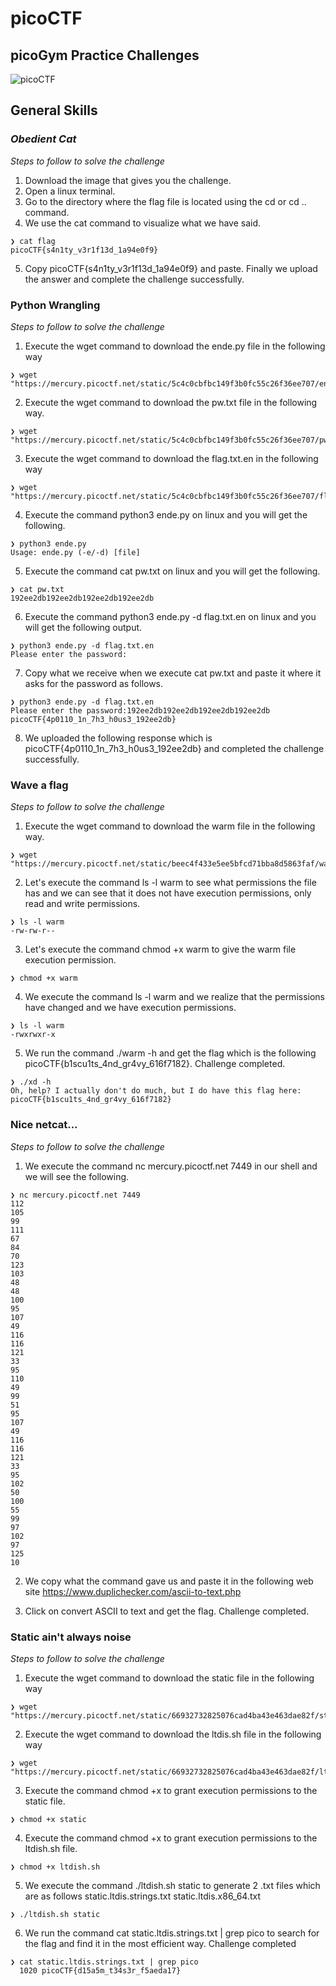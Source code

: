 # **picoCTF**

## **picoGym Practice Challenges**

![picoCTF](https://pbcdn1.podbean.com/imglogo/ep-logo/pbblog8987066/picoCTF_300x300.png "picoCTF")

## **General Skills** 

### *Obedient Cat*

*Steps to follow to solve the challenge*

1. Download the image that gives you the challenge.
2. Open a linux terminal.
3. Go to the directory where the flag file is located using the cd or cd .. command.
4. We use the cat command to visualize what we have said.

```
❯ cat flag
picoCTF{s4n1ty_v3r1f13d_1a94e0f9}
```
5. Copy picoCTF{s4n1ty_v3r1f13d_1a94e0f9} and paste. Finally we upload the answer and complete the challenge successfully.

### Python Wrangling

*Steps to follow to solve the challenge*

1. Execute the wget command to download the ende.py file in the following way
```
❯ wget "https://mercury.picoctf.net/static/5c4c0cbfbc149f3b0fc55c26f36ee707/ende.py" 
```
2. Execute the wget command to download the pw.txt file in the following way.
```
❯ wget "https://mercury.picoctf.net/static/5c4c0cbfbc149f3b0fc55c26f36ee707/pw.txt" 
```
3. Execute the wget command to download the flag.txt.en in the following way
```
❯ wget "https://mercury.picoctf.net/static/5c4c0cbfbc149f3b0fc55c26f36ee707/flag.txt.en" 
```
4. Execute the command python3 ende.py on linux and you will get the following.
```
❯ python3 ende.py
Usage: ende.py (-e/-d) [file]
```
5. Execute the command cat pw.txt on linux and you will get the following.

```
❯ cat pw.txt
192ee2db192ee2db192ee2db192ee2db
```

6. Execute the command python3 ende.py -d flag.txt.en on linux and you will get the following output.

```
❯ python3 ende.py -d flag.txt.en
Please enter the password:
```

7. Copy what we receive when we execute cat pw.txt and paste it where it asks for the password as follows.
```
❯ python3 ende.py -d flag.txt.en
Please enter the password:192ee2db192ee2db192ee2db192ee2db
picoCTF{4p0110_1n_7h3_h0us3_192ee2db}
```
8. We uploaded the following response which is picoCTF{4p0110_1n_7h3_h0us3_192ee2db} and completed the challenge successfully.

### Wave a flag

*Steps to follow to solve the challenge*

1. Execute the wget command to download the warm file in the following way.

```
❯ wget "https://mercury.picoctf.net/static/beec4f433e5ee5bfcd71bba8d5863faf/warm"
```

2. Let's execute the command ls -l warm to see what permissions the file has and we can see that it does not have execution permissions, only read and write permissions.

```
❯ ls -l warm
-rw-rw-r--
```

3. Let's execute the command chmod +x warm to give the warm file execution permission.

```
❯ chmod +x warm
```

4. We execute the command ls -l warm and we realize that the permissions have changed and we have execution permissions.

```
❯ ls -l warm
-rwxrwxr-x
```

5. We run the command ./warm -h and get the flag which is the following picoCTF{b1scu1ts_4nd_gr4vy_616f7182}. Challenge completed.
```
❯ ./xd -h
Oh, help? I actually don't do much, but I do have this flag here: picoCTF{b1scu1ts_4nd_gr4vy_616f7182}

```

### Nice netcat...

*Steps to follow to solve the challenge*

1. We execute the command nc mercury.picoctf.net 7449 in our shell and we will see the following.

```
❯ nc mercury.picoctf.net 7449
112 
105 
99 
111 
67 
84 
70 
123 
103 
48 
48 
100 
95 
107 
49 
116 
116 
121 
33 
95 
110 
49 
99 
51 
95 
107 
49 
116 
116 
121 
33 
95 
102 
50 
100 
55 
99 
97 
102 
97 
125 
10 
```

2. We copy what the command gave us and paste it in the following web site https://www.duplichecker.com/ascii-to-text.php

3. Click on convert ASCII to text and get the flag. Challenge completed.

### Static ain't always noise

*Steps to follow to solve the challenge*

1. Execute the wget command to download the static file in the following way

```
❯ wget "https://mercury.picoctf.net/static/66932732825076cad4ba43e463dae82f/static" 
```

2. Execute the wget command to download the  ltdis.sh file in the following way

```
❯ wget "https://mercury.picoctf.net/static/66932732825076cad4ba43e463dae82f/ltdis.sh" 
```

3. Execute the command chmod +x to grant execution permissions to the static file.

```
❯ chmod +x static
```

4. Execute the command chmod +x to grant execution permissions to the ltdish.sh file.

```
❯ chmod +x ltdish.sh
```

5. We execute the command ./ltdish.sh static to generate 2 .txt files which are as follows static.ltdis.strings.txt static.ltdis.x86_64.txt 

```
❯ ./ltdish.sh static
```

6. We run the command cat static.ltdis.strings.txt | grep pico to search for the flag and find it in the most efficient way. Challenge completed

```
❯ cat static.ltdis.strings.txt | grep pico
  1020 picoCTF{d15a5m_t34s3r_f5aeda17}
```